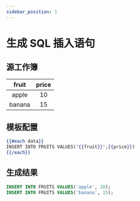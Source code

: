 ```yaml
---
sidebar_position: 1
---
```


# 生成 SQL 插入语句

## 源工作簿

| fruit  | price |
| :----: | :---: |
| apple  |  10   |
| banana |  15   |

## 模板配置

```hbs
{{#each data}}
INSERT INTO FRUITS VALUES('{{fruit}}',{{price}})
{{/each}}
```

## 生成结果

```sql
INSERT INTO FRUITS VALUES('apple', 10);
INSERT INTO FRUITS VALUES('banana', 15);
```
